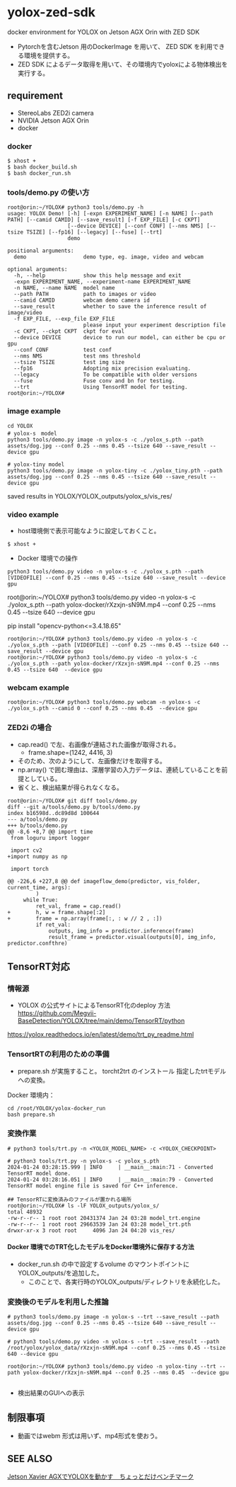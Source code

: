 # yolox-zed-sdk
docker environment for YOLOX on Jetson AGX Orin with ZED SDK

- Pytorchを含むJetson 用のDockerImage を用いて、 ZED SDK を利用できる環境を提供する。
- ZED SDK によるデータ取得を用いて、その環境内でyoloxによる物体検出を実行する。

## requirement
- StereoLabs ZED2i camera
- NVIDIA Jetson AGX Orin
- docker

### docker
```
$ xhost +
$ bash docker_build.sh
$ bash docker_run.sh
```

### tools/demo.py の使い方

```
root@orin:~/YOLOX# python3 tools/demo.py -h
usage: YOLOX Demo! [-h] [-expn EXPERIMENT_NAME] [-n NAME] [--path PATH] [--camid CAMID] [--save_result] [-f EXP_FILE] [-c CKPT]
                   [--device DEVICE] [--conf CONF] [--nms NMS] [--tsize TSIZE] [--fp16] [--legacy] [--fuse] [--trt]
                   demo

positional arguments:
  demo                  demo type, eg. image, video and webcam

optional arguments:
  -h, --help            show this help message and exit
  -expn EXPERIMENT_NAME, --experiment-name EXPERIMENT_NAME
  -n NAME, --name NAME  model name
  --path PATH           path to images or video
  --camid CAMID         webcam demo camera id
  --save_result         whether to save the inference result of image/video
  -f EXP_FILE, --exp_file EXP_FILE
                        please input your experiment description file
  -c CKPT, --ckpt CKPT  ckpt for eval
  --device DEVICE       device to run our model, can either be cpu or gpu
  --conf CONF           test conf
  --nms NMS             test nms threshold
  --tsize TSIZE         test img size
  --fp16                Adopting mix precision evaluating.
  --legacy              To be compatible with older versions
  --fuse                Fuse conv and bn for testing.
  --trt                 Using TensorRT model for testing.
root@orin:~/YOLOX#

```

### image example
```
cd YOLOX
# yolox-s　model
python3 tools/demo.py image -n yolox-s -c ./yolox_s.pth --path assets/dog.jpg --conf 0.25 --nms 0.45 --tsize 640 --save_result --device gpu

# yolox-tiny model
python3 tools/demo.py image -n yolox-tiny -c ./yolox_tiny.pth --path assets/dog.jpg --conf 0.25 --nms 0.45 --tsize 640 --save_result --device gpu

```

saved results in YOLOX/YOLOX_outputs/yolox_s/vis_res/

### video example
- host環境側で表示可能なように設定しておくこと。

```
$ xhost +
```

- Docker 環境での操作
```
python3 tools/demo.py video -n yolox-s -c ./yolox_s.pth --path [VIDEOFILE] --conf 0.25 --nms 0.45 --tsize 640 --save_result --device gpu
```

root@orin:~/YOLOX# python3 tools/demo.py video -n yolox-s -c ./yolox_s.pth --path yolox-docker/rXzxjn-sN9M.mp4 --conf 0.25 --nms 0.45 --tsize 640  --device gpu

pip install "opencv-python<=3.4.18.65"

```
root@orin:~/YOLOX# python3 tools/demo.py video -n yolox-s -c ./yolox_s.pth --path [VIDEOFILE] --conf 0.25 --nms 0.45 --tsize 640 --save_result --device gpu
root@orin:~/YOLOX# python3 tools/demo.py video -n yolox-s -c ./yolox_s.pth --path yolox-docker/rXzxjn-sN9M.mp4 --conf 0.25 --nms 0.45 --tsize 640  --device gpu
```

### webcam example
```
root@orin:~/YOLOX# python3 tools/demo.py webcam -n yolox-s -c ./yolox_s.pth --camid 0 --conf 0.25 --nms 0.45  --device gpu
```

### ZED2i の場合
- cap.read() で左、右画像が連結された画像が取得される。
  - frame.shape=(1242, 4416, 3)
- そのため、次のようにして、左画像だけを取得する。
- np.array() で囲む理由は、深層学習の入力データは、連続していることを前提としている。
- 省くと、検出結果が得られなくなる。

```commandline
root@orin:~/YOLOX# git diff tools/demo.py 
diff --git a/tools/demo.py b/tools/demo.py
index b16598d..dc89d8d 100644
--- a/tools/demo.py
+++ b/tools/demo.py
@@ -8,6 +8,7 @@ import time
 from loguru import logger
 
 import cv2
+import numpy as np
 
 import torch
 
@@ -226,6 +227,8 @@ def imageflow_demo(predictor, vis_folder, current_time, args):
         )
     while True:
         ret_val, frame = cap.read()
+        h, w = frame.shape[:2]
+        frame = np.array(frame[:, : w // 2 , :])
         if ret_val:
             outputs, img_info = predictor.inference(frame)
             result_frame = predictor.visual(outputs[0], img_info, predictor.confthre)
```


## TensorRT対応
### 情報源
  - YOLOX の公式サイトによるTensorRT化のdeploy 方法
  https://github.com/Megvii-BaseDetection/YOLOX/tree/main/demo/TensorRT/python

  https://yolox.readthedocs.io/en/latest/demo/trt_py_readme.html
### TensortRTの利用のための準備
- prepare.sh が実施すること。
  torcht2trt のインストール
  指定したtrtモデルへの変換。

Docker 環境内：
```
cd /root/YOLOX/yolox-docker_run
bash prepare.sh

```
### 変換作業
```
# python3 tools/trt.py -n <YOLOX_MODEL_NAME> -c <YOLOX_CHECKPOINT>

# python3 tools/trt.py -n yolox-s -c yolox_s.pth
2024-01-24 03:28:15.999 | INFO     | __main__:main:71 - Converted TensorRT model done.
2024-01-24 03:28:16.051 | INFO     | __main__:main:79 - Converted TensorRT model engine file is saved for C++ inference.

## TensorRTに変換済みのファイルが置かれる場所
root@orin:~/YOLOX# ls -lF YOLOX_outputs/yolox_s/
total 48932
-rw-r--r-- 1 root root 20431374 Jan 24 03:28 model_trt.engine
-rw-r--r-- 1 root root 29663539 Jan 24 03:28 model_trt.pth
drwxr-xr-x 3 root root     4096 Jan 24 04:20 vis_res/
```
#### Docker 環境でのTRT化したモデルをDocker環境外に保存する方法
- docker_run.sh の中で設定するvolume のマウントポイントにYOLOX_outputs/を追加した。
  - このことで、各実行時のYOLOX_outputs/ディレクトリを永続化した。

### 変換後のモデルを利用した推論
```
# python3 tools/demo.py image -n yolox-s --trt --save_result --path assets/dog.jpg --conf 0.25 --nms 0.45 --tsize 640 --save_result --device gpu

# python3 tools/demo.py video -n yolox-s --trt --save_result --path /root/yolox/yolox_data/rXzxjn-sN9M.mp4 --conf 0.25 --nms 0.45 --tsize 640 --device gpu

root@orin:~/YOLOX# python3 tools/demo.py video -n yolox-tiny --trt --path yolox-docker/rXzxjn-sN9M.mp4 --conf 0.25 --nms 0.45  --device gpu


```

- 検出結果のGUIへの表示

## 制限事項
- 動画ではwebm 形式は用いず、mp4形式を使おう。

## SEE ALSO
[Jetson Xavier AGXでYOLOXを動かす　ちょっとだけベンチマーク](https://qiita.com/sowd0726/items/bd916f712946961a7432)

